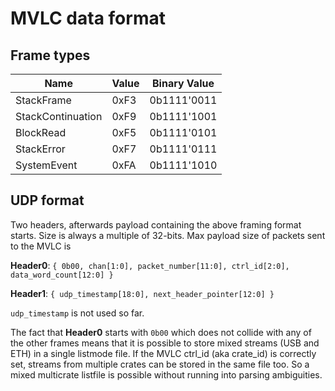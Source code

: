# MVLC data format

## Frame types

| Name              | Value | Binary Value |
| ----------------- | ----- | ------------ |
| StackFrame        | 0xF3  | 0b1111'0011  |
| StackContinuation | 0xF9  | 0b1111'1001  |
| BlockRead         | 0xF5  | 0b1111'0101  |
| StackError        | 0xF7  | 0b1111'0111  |
| SystemEvent       | 0xFA  | 0b1111'1010  |

## UDP format

Two headers, afterwards payload containing the above framing format starts. Size is always a multiple of 32-bits.
Max payload size of packets sent to the MVLC is

**Header0**: `{ 0b00, chan[1:0], packet_number[11:0], ctrl_id[2:0], data_word_count[12:0] }`

**Header1**: `{ udp_timestamp[18:0], next_header_pointer[12:0] }`


`udp_timestamp` is not used so far.

The fact that **Header0** starts with `0b00` which does not collide with any of
the other frames means that it is possible to store mixed streams (USB and ETH)
in a single listmode file. If the MVLC ctrl_id (aka crate_id) is correctly set,
streams from multiple crates can be stored in the same file too. So a mixed
multicrate listfile is possible without running into parsing ambiguities.
